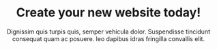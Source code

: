 ---
title: Create your new website today!
subtitle: Dignissim quis turpis quis, semper vehicula dolor. Suspendisse tincidunt consequat quam ac posuere. leo dapibus idras fringilla convallis elit.
button:
  style: success
  text: Join Us
  url: https://www.envato.com
  blank: true
---